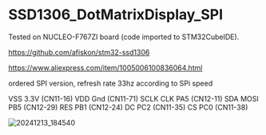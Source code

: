 # SSD1306_DotMatrixDisplay_SPI
 
Tested on NUCLEO-F767ZI board (code imported to STM32CubeIDE).

https://github.com/afiskon/stm32-ssd1306

https://www.aliexpress.com/item/1005006100836064.html 

ordered SPI version, refresh rate 33hz according to SPi speed 

VSS 	3.3V 	(CN11-16)
VDD	 Gnd	(CN11-71)
SCLK	CLK	PA5 (CN12-11)
SDA 	MOSI	PB5 (CN12-29)
RES		PB1 (CN12-24)
DC		PC2  (CN11-35)
CS		PC0 (CN11-38)


![20241213_184540](https://github.com/user-attachments/assets/e9d08c6f-cfdd-437c-aa60-f398f6b49ed9)
